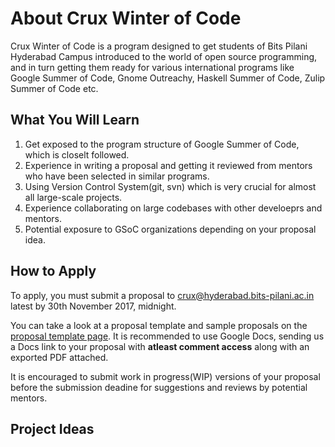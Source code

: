 # About Crux Winter of Code

Crux Winter of Code is a program designed to get students of Bits Pilani Hyderabad Campus introduced to the world of open source programming, and in turn getting them ready for various international programs like Google Summer of Code, Gnome Outreachy, Haskell Summer of Code, Zulip Summer of Code etc.

## What You Will Learn

1. Get exposed to the program structure of Google Summer of Code, which is closelt followed.
2. Experience in writing a proposal and getting it reviewed from mentors who have been selected in similar programs.
3. Using Version Control System(git, svn) which is very crucial for almost all large-scale projects.
4. Experience collaborating on large codebases with other develoeprs and mentors.
5. Potential exposure to GSoC organizations depending on your proposal idea.

## How to Apply

To apply, you must submit a proposal to [crux@hyderabad.bits-pilani.ac.in](mailto:crux@hyderabad.bits-pilani.ac.in) latest by 30th November 2017, midnight.

You can take a look at a proposal template and sample proposals on the [proposal template page](proposal-template). It is recommended to use Google Docs, sending us a Docs link to your proposal with **atleast comment access** along with an exported PDF attached.

It is encouraged to submit work in progress(WIP) versions of your proposal before the submission deadine for suggestions and reviews by potential mentors.

## Project Ideas

